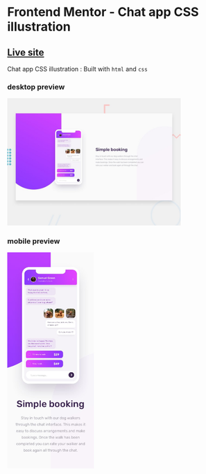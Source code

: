 # Frontend Mentor - Chat app CSS illustration

## [Live site](https://vin-chat-app-css-illustration.netlify.app/)

Chat app CSS illustration
: Built with `html` and `css`

### desktop preview

<div style="width: 400px;">
  <img src="./design/desktop-preview.jpg" alt="Chat app CSS illustration">
</div>

### mobile preview

<div style="width: 200px;">
  <img src="./design/mobile-design.jpg" alt="Chat app CSS illustration">
</div>
